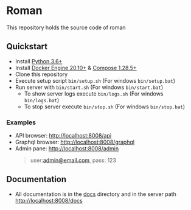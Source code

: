 # Roman

This repository holds the source code of roman

## Quickstart

-   Install [Python 3.6+](https://www.python.org/downloads/)
-   Install [Docker Engine 20.10+](https://docs.docker.com/engine/install/) & [Compose 1.28.5+](https://docs.docker.com/compose/install/)
-   Clone this repository
-   Execute setup script `bin/setup.sh` (For windows `bin/setup.bat`)
-   Run server with `bin/start.sh` (For windows `bin/start.bat`)
    -   To show server logs execute `bin/logs.sh` (For windows `bin/logs.bat`)
    -   To stop server execute `bin/stop.sh` (For windows `bin/stop.bat`)

### Examples

-   API browser: [http://localhost:8008/api](http://localhost:8008/api)
-   Graphql browser: [http://localhost:8008/graphql](http://localhost:8008/graphql)
-   Admin pane: [http://localhost:8008/admin](http://localhost:8008/admin)
    >   user:admin@email.com, pass: 123

## Documentation

-   All documentation is in the [docs](./docs/010_general.md) directory and in the server path [http://localhost:8008/docs](http://localhost:8008/docs)